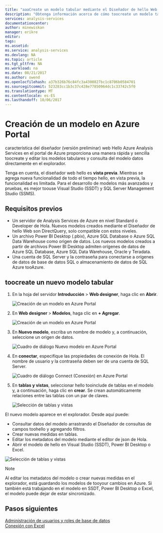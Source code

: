 ```yaml
---
title: "aaaCreate un modelo tabular mediante el Diseñador de hello Web de servicios de análisis de Azure | Documentos de Microsoft"
description: "Obtenga información acerca de cómo toocreate un modelo tabular de Analysis Services de Azure mediante el uso de Hola Diseñador Web de portal de Azure."
services: analysis-services
documentationcenter: 
author: minewiskan
manager: erikre
editor: 
tags: 
ms.assetid: 
ms.service: analysis-services
ms.devlang: NA
ms.topic: article
ms.tgt_pltfrm: NA
ms.workload: na
ms.date: 08/21/2017
ms.author: owend
ms.openlocfilehash: a37b326b76c84fc3a4300827bc1c8706b0584701
ms.sourcegitcommit: 523283cc1b3c37c428e77850964dc1c33742c5f0
ms.translationtype: MT
ms.contentlocale: es-ES
ms.lasthandoff: 10/06/2017
---
```

# <a name="create-a-model-in-azure-portal"></a>Creación de un modelo en Azure Portal

característica del diseñador (versión preliminar) web Hello Azure Analysis Services en el portal de Azure proporciona una manera rápida y sencilla toocreate y editar los modelos tabulares y consulta del modelo datos directamente en el explorador. 

Tenga en cuenta, el diseñador web hello es **vista previa**. Mientras se agrega nueva funcionalidad de todo el tiempo hello, en vista previa, la funcionalidad es limitada. Para el desarrollo de modelos más avanzados y pruebas, es mejor toouse Visual Studio (SSDT) y SQL Server Management Studio (SSMS).

## <a name="prerequisites"></a>Requisitos previos

- Un servidor de Analysis Services de Azure en nivel Standard o Developer de Hola. Nuevos modelos creados mediante el Diseñador de hello Web son DirectQuery, solo compatible con estos niveles.
- Un archivo Power BI Desktop (.pbix), Azure SQL Database o Azure SQL Data Warehouse como origen de datos. Los nuevos modelos creados a partir de archivos Power BI Desktop admiten orígenes de datos de Azure SQL Database, Azure SQL Data Warehouse, Oracle y Teradata.
- Una cuenta de SQL Server y la contraseña para conectarse a orígenes de datos de base de datos SQL o almacenamiento de datos de SQL Azure tooAzure.

## <a name="toocreate-a-new-tabular-model"></a>toocreate un nuevo modelo tabular

1. En la hoja del servidor **Introducción** >  **Web designer**, haga clic en **Abrir**.

    ![Creación de un modelo en Azure Portal](./media/analysis-services-create-model-portal/aas-create-portal-overview-wd.png)

2. En **Web designer** > **Modelos**, haga clic en **+ Agregar**.

    ![Creación de un modelo en Azure Portal](./media/analysis-services-create-model-portal/aas-create-portal-models.png)

3. En **Nuevo modelo**, escriba un nombre de modelo y, a continuación, seleccione un origen de datos.

    ![Cuadro de diálogo Nuevo modelo en Azure Portal](./media/analysis-services-create-model-portal/aas-create-portal-new-model.png)

4. En **conectar**, especifique las propiedades de conexión de Hola. El nombre de usuario y la contraseña deben ser de una cuenta de SQL Server.

     ![Cuadro de diálogo Connect (Conexión) en Azure Portal](./media/analysis-services-create-model-portal/aas-create-portal-connect.png)

5. En **tablas y vistas**, seleccionar hello tooinclude de tablas en el modelo y, a continuación, haga clic en **crear**. Se crean automáticamente relaciones entre las tablas con un par de claves.

     ![Selección de tablas y vistas](./media/analysis-services-create-model-portal/aas-create-portal-tables.png)

El nuevo modelo aparece en el explorador. Desde aquí puede:   

- Consultar datos del modelo arrastrando el Diseñador de consultas de campos toohello y agregando filtros.
- Crear nuevas medidas en tablas.
- Editar los metadatos del modelo mediante el editor de json de Hola.
- Abrir el modelo de hello en Visual Studio (SSDT), Power BI Desktop o Excel.

![Selección de tablas y vistas](./media/analysis-services-create-model-portal/aas-create-portal-query.png)

> [!NOTE]
> Al editar los metadatos del modelo o crear nuevas medidas en el explorador, está guardando los modelos de tooyour cambios en Azure. Si también está trabajando en el modelo en SSDT, Power BI Desktop o Excel, el modelo puede dejar de estar sincronizado.


## <a name="next-steps"></a>Pasos siguientes 
[Administración de usuarios y roles de base de datos](analysis-services-database-users.md)  
[Conexión con Excel](analysis-services-connect-excel.md)  


